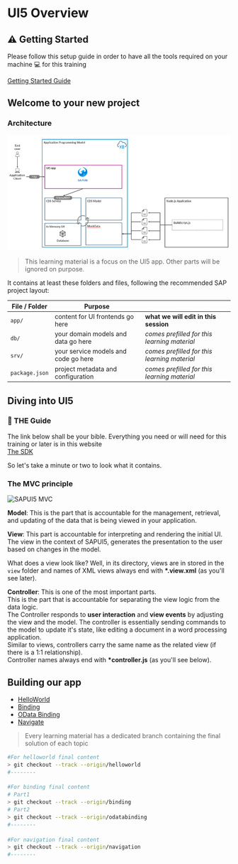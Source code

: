 
# UI5 Overview

## :warning: Getting Started

Please follow this setup guide in order to have all the tools required on your machine :computer: for this training

[Getting Started Guide](GettingStarted.md)

## Welcome to your new project

### Architecture

![Architecture](assets/Architecture.PNG)

>This learning material is a focus on the UI5 app. Other parts will be ignored on purpose.

It contains at least these folders and files, following the recommended SAP project layout:

File / Folder | Purpose |   |
--|--|--|
`app/` | content for UI frontends go here| **what we will edit in this session**
`db/` | your domain models and data go here| *comes prefilled for this learning material*|
`srv/` | your service models and code go here|*comes prefilled for this learning material*|
`package.json` | project metadata and configuration|*comes prefilled for this learning material*|

## Diving into UI5

### :notebook: THE Guide

The link below shall be your bible.
Everything you need or will need for this training or later is in this website  
[The SDK](https://sapui5.hana.ondemand.com/)

So let's take a minute or two to look what it contains.

### The MVC principle

![SAPUI5 MVC](https://sapui5.hana.ondemand.com/docs/topics/loio1eb216151b1b41f1979b7b6c969670df_LowRes.png)

**Model**: This is the part that is accountable for the management, retrieval, and updating of the data that is being viewed in your application.

**View**: This part is accountable for interpreting and rendering the initial UI. The view in the context of SAPUI5, generates the presentation to the user based on changes in the model.

What does a view look like? Well, in its directory, views are in stored in the `view` folder and names of XML views always end with __*.view.xml__ (as you'll see later).

**Controller**: This is one of the most important parts.  
This is the part that is accountable for separating the view logic from the data logic.  
The Controller responds to **user interaction** and **view events** by adjusting the view and the model. The controller is essentially sending commands to the model to update it's state, like editing a document in a word processing application.  
Similar to views, controllers carry the same name as the related view (if there is a 1:1 relationship).  
Controller names always end with __*controller.js__ (as you'll see below).  

## Building our app

- [HelloWorld](Helloworld.md)
- [Binding](Binding.md)
- [OData Binding](ODataBinding.md)
- [Navigate](Navigate.md)

> Every learning material has a dedicated branch containing the final solution of each topic

```sh
#For helloworld final content
> git checkout --track --origin/helloworld
#--------

#For binding final content
# Part1
> git checkout --track --origin/binding
# Part2
> git checkout --track --origin/odatabinding
#--------

#For navigation final content
> git checkout --track --origin/navigation
#--------
```
